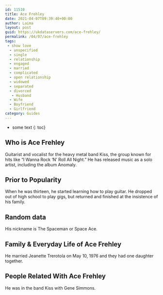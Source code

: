 ```yaml
---
id: 11510
title: Ace Frehley
date: 2021-04-07T09:39:40+00:00
author: Laima
layout: post
guid: https://ukdataservers.com/ace-frehley/
permalink: /04/07/ace-frehley
tags:
 - show love
  - unspecified
  - single
  - relationship
  - engaged
  - married
  - complicated
  - open relationship
  - widowed
  - separated
  - divorced
   - Husband
  - Wife
  - Boyfriend
  - Girlfriend
category: Guides
---
```


* some text
{: toc}


## Who is Ace Frehley
                  
                  
                  
Guitarist and vocalist for the heavy metal band Kiss, the group known for hits like &#8220;I Wanna Rock &#8216;N&#8217; Roll All Night.&#8221; He has released music as a solo artist, including the album Anomaly. 
                  
              
            
              
            
                
                
                
## Prior to Popularity
                  
                  
                  
When he was thirteen, he started learning how to play guitar. He dropped out of high school to play gigs, but returned and finished at the insistence of his family. 
                  
              
            
              
            
                
                
                
## Random data
                  
                  
                  
His nickname is The Spaceman or Space Ace. 
                  
              
            
              
            
                
                
                
## Family & Everyday Life of Ace Frehley
                  
                  
                  
He married Jeanette Trerotola on May 10, 1976 and they had one daughter together. 
                  
              
            
              
            
                
                
                
## People Related With Ace Frehley
                  
                  
                  
He was in the band Kiss with Gene Simmons. 
                  
              
            
              
            
                
              
            
              
              
            
            
              
            
          
          
          